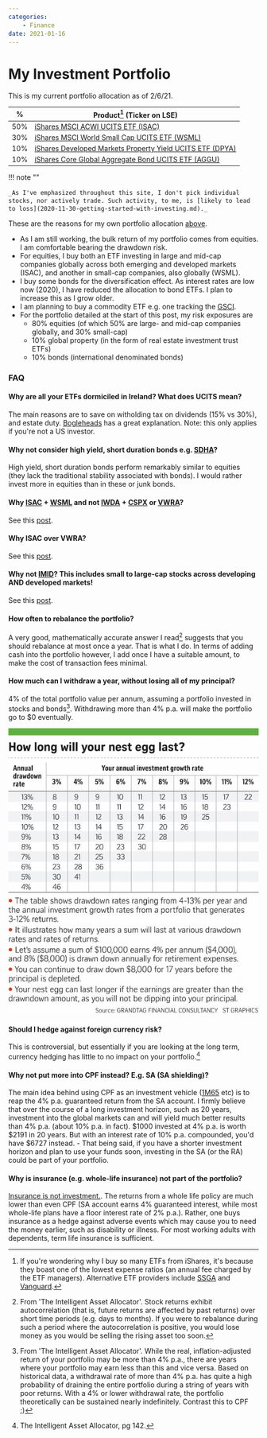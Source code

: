 ```yaml
---
categories:
    - Finance
date: 2021-01-16
---
```


# My Investment Portfolio

This is my current portfolio allocation as of 2/6/21.

<!-- more -->

| %   | Product[^ishares] (Ticker on LSE)                                                                                                                                             |
| --- | ----------------------------------------------------------------------------------------------------------------------------------------------------------------------------- |
| 50% | [iShares MSCI ACWI UCITS ETF (ISAC)](https://www.ishares.com/uk/individual/en/products/251850/ishares-msci-acwi-ucits-etf)                                                    |
| 30% | [iShares MSCI World Small Cap UCITS ETF (WSML)](<https://www.ishares.com/uk/individual/en/products/296576/ishares-msci-world-small-cap-ucits-etf-usd-(acc)-fund>)             |
| 10% | [iShares Developed Markets Property Yield UCITS ETF (DPYA)](https://www.ishares.com/uk/individual/en/products/297188/ishares-developed-markets-property-yield-ucits-etf-fund) |
| 10% | [iShares Core Global Aggregate Bond UCITS ETF (AGGU)](https://www.ishares.com/uk/individual/en/products/291772/ishares-core-global-aggregate-bond-ucits-etf-fund)             |

!!! note ""

    _As I've emphasized throughout this site, I don't pick individual stocks, nor actively trade. Such activity, to me, is [likely to lead to loss](2020-11-30-getting-started-with-investing.md)._

These are the reasons for my own portfolio allocation [above](2020-12-02-asset-allocation.md#asset-allocation1).

-   As I am still working, the bulk return of my portfolio comes from equities. I am comfortable bearing the drawdown risk.
-   For equities, I buy both an ETF investing in large and mid-cap companies globally across both emerging and developed markets (ISAC), and another in small-cap companies, also globally (WSML).
-   I buy some bonds for the diversification effect. As interest rates are low now (2020), I have reduced the allocation to bond ETFs. I plan to increase this as I grow older.
-   I am planning to buy a commodity ETF e.g. one tracking the [GSCI](https://en.wikipedia.org/wiki/S&P_GSCI).
-   For the portfolio detailed at the start of this post, my risk exposures are
    -   80% equities (of which 50% are large- and mid-cap companies globally, and 30% small-cap)
    -   10% global property (in the form of real estate investment trust ETFs)
    -   10% bonds (international denominated bonds)

### FAQ

#### Why are all your ETFs dormiciled in Ireland? What does UCITS mean?

The main reasons are to save on witholding tax on dividends (15% vs 30%), and estate duty. [Bogleheads](https://www.bogleheads.org/wiki/Nonresident_alien_investors_and_Ireland_domiciled_ETFs) has a great explanation. Note: this only applies if you're not a US investor.

#### Why not consider high yield, short duration bonds e.g. [SDHA](https://www.ishares.com/ch/individual/en/products/297889/ishares-short-duration-high-yield-corp-bond-ucits-etf-fund)?

High yield, short duration bonds perform remarkably similar to equities (they lack the traditional stability associated with bonds). I would rather invest more in equities than in these or junk bonds.

#### Why [ISAC](https://www.ishares.com/uk/individual/en/products/251850/ishares-msci-acwi-ucits-etf) + [WSML](<https://www.ishares.com/uk/individual/en/products/296576/ishares-msci-world-small-cap-ucits-etf-usd-(acc)-fund>) and not [IWDA](https://www.ishares.com/uk/individual/en/products/251882/) + [CSPX](https://www.ishares.com/uk/individual/en/products/253743/) or [VWRA](https://www.vanguardinvestments.dk/portal/instl/dk/en/product.html#/fundDetail/etf/portId=9679/assetCode=equity/?overview)?

See this [post](2021-06-08-which-is-the-best-index-fund-etf.md).

#### Why ISAC over VWRA?

See this [post](2021-06-08-which-is-the-best-index-fund-etf.md#why-isac-over-vwra).

#### Why not [IMID](https://markets.ft.com/data/etfs/tearsheet/summary?s=IMID:LSE:USD)? This includes small to large-cap stocks across developing AND developed markets!

See this [post](2021-06-08-which-is-the-best-index-fund-etf.md#why-not-imidhttpsmarketsftcomdataetfstearsheetsummarysimidlseusd-this-includes-small-to-large-cap-stocks-across-developing-and-developed-markets).

#### How often to rebalance the portfolio?

A very good, mathematically accurate answer I read[^rebalancing] suggests that you should rebalance at most once a year. That is what I do. In terms of adding cash into the portfolio however, I add once I have a suitable amount, to make the cost of transaction fees minimal.

#### How much can I withdraw a year, without losing all of my principal?

4% of the total portfolio value per annum, assuming a portfolio invested in stocks and bonds[^withdrawal]. Withdrawing more than 4% p.a. will make the portfolio go to $0 eventually.

![](../../static/images/2020-01-16/how-low-nest-egg-last.jpg)

#### Should I hedge against foreign currency risk?

This is controversial, but essentially if you are looking at the long term, currency hedging has little to no impact on your portfolio.[^hedging]

#### Why not put more into CPF instead? E.g. SA (SA shielding)?

The main idea behind using CPF as an investment vehicle ([1M65](https://blog.seedly.sg/1m65-1-million-by-65-cpf/) etc) is to reap the 4% p.a. guaranteed return from the SA account. I firmly believe that over the course of a long investment horizon, such as 20 years, investment into the global markets can and will yield much better results than 4% p.a. (about 10% p.a. in fact). $1000 invested at 4% p.a. is worth $2191 in 20 years. But with an interest rate of 10% p.a. compounded, you'd have $6727 instead. - That being said, if you have a shorter investment horizon and plan to use your funds soon, investing in the SA (or the RA) could be part of your portfolio.

#### Why is insurance (e.g. whole-life insurance) not part of the portfolio?

[Insurance is not investment.](https://web.archive.org/web/20230321104802/https://www.valueresearchonline.com/stories/9261/do-not-mix-insurance-and-investment/). The returns from a whole life policy are much lower than even CPF (SA account earns 4% guaranteed interest, while most whole-life plans have a floor interest rate of 2% p.a.). Rather, one buys insurance as a hedge against adverse events which may cause you to need the money earlier, such as disability or illness. For most working adults with dependents, term life insurance is sufficient.

[^ishares]: If you're wondering why I buy so many ETFs from iShares, it's because they boast one of the lowest expense ratios (an annual fee charged by the ETF managers). Alternative ETF providers include [SSGA](https://www.ssga.com/us/en/institutional/etfs) and [Vanguard](https://investor.vanguard.com/etf/list#/etf/asset-class/month-end-returns).
[^rebalancing]: From 'The Intelligent Asset Allocator'. Stock returns exhibit autocorrelation (that is, future returns are affected by past returns) over short time periods (e.g. days to months). If you were to rebalance during such a period where the autocorrelation is positive, you would lose money as you would be selling the rising asset too soon.
[^withdrawal]: From 'The Intelligent Asset Allocator'. While the real, inflation-adjusted return of your portfolio may be more than 4% p.a., there are years where your portfolio may earn less than this and vice versa. Based on historical data, a withdrawal rate of more than 4% p.a. has quite a high probability of draining the entire portfolio during a string of years with poor returns. With a 4% or lower withdrawal rate, the portfolio theoretically can be sustained nearly indefinitely. Contrast this to CPF ;)
[^hedging]: The Intelligent Asset Allocator, pg 142.
